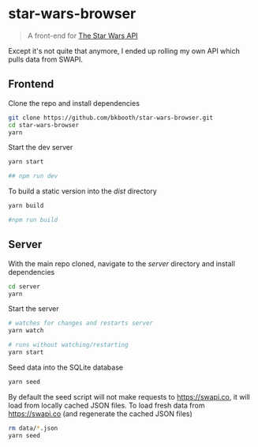 # star-wars-browser

> A front-end for [The Star Wars API](https://swapi.co/)

Except it's not quite that anymore,
I ended up rolling my own API which pulls data from SWAPI.

## Frontend

Clone the repo and install dependencies

``` bash
git clone https://github.com/bkbooth/star-wars-browser.git
cd star-wars-browser
yarn
```

Start the dev server

``` bash
yarn start

## npm run dev
```

To build a static version into the _dist_ directory

``` bash
yarn build

#npm run build
```

## Server

With the main repo cloned, navigate to the _server_ directory and install dependencies

``` bash
cd server
yarn
```

Start the server

``` bash
# watches for changes and restarts server
yarn watch

# runs without watching/restarting
yarn start
```

Seed data into the SQLite database

``` bash
yarn seed
```

By default the seed script will not make requests to https://swapi.co,
it will load from locally cached JSON files.
To load fresh data from https://swapi.co (and regenerate the cached JSON files)

``` bash
rm data/*.json
yarn seed
```

